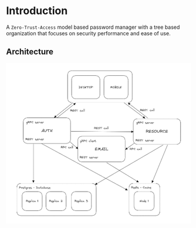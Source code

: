 # Introduction

A `Zero-Trust-Access` model based password manager with a tree based organization that focuses on security performance and ease of use.

## Architecture

![Architecture](./system-design.png)
